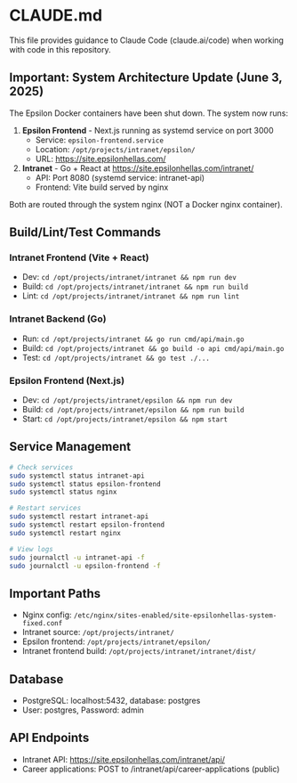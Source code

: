 # CLAUDE.md

This file provides guidance to Claude Code (claude.ai/code) when working with code in this repository.

## Important: System Architecture Update (June 3, 2025)

The Epsilon Docker containers have been shut down. The system now runs:
1. **Epsilon Frontend** - Next.js running as systemd service on port 3000
   - Service: `epsilon-frontend.service`
   - Location: `/opt/projects/intranet/epsilon/`
   - URL: https://site.epsilonhellas.com/
2. **Intranet** - Go + React at https://site.epsilonhellas.com/intranet/
   - API: Port 8080 (systemd service: intranet-api)
   - Frontend: Vite build served by nginx

Both are routed through the system nginx (NOT a Docker nginx container).

## Build/Lint/Test Commands

### Intranet Frontend (Vite + React)
- Dev: `cd /opt/projects/intranet/intranet && npm run dev`
- Build: `cd /opt/projects/intranet/intranet && npm run build`
- Lint: `cd /opt/projects/intranet/intranet && npm run lint`

### Intranet Backend (Go)
- Run: `cd /opt/projects/intranet && go run cmd/api/main.go`
- Build: `cd /opt/projects/intranet && go build -o api cmd/api/main.go`
- Test: `cd /opt/projects/intranet && go test ./...`

### Epsilon Frontend (Next.js)
- Dev: `cd /opt/projects/intranet/epsilon && npm run dev`
- Build: `cd /opt/projects/intranet/epsilon && npm run build`
- Start: `cd /opt/projects/intranet/epsilon && npm start`

## Service Management
```bash
# Check services
sudo systemctl status intranet-api
sudo systemctl status epsilon-frontend
sudo systemctl status nginx

# Restart services
sudo systemctl restart intranet-api
sudo systemctl restart epsilon-frontend
sudo systemctl restart nginx

# View logs
sudo journalctl -u intranet-api -f
sudo journalctl -u epsilon-frontend -f
```

## Important Paths
- Nginx config: `/etc/nginx/sites-enabled/site-epsilonhellas-system-fixed.conf`
- Intranet source: `/opt/projects/intranet/`
- Epsilon frontend: `/opt/projects/intranet/epsilon/`
- Intranet frontend build: `/opt/projects/intranet/intranet/dist/`

## Database
- PostgreSQL: localhost:5432, database: postgres
- User: postgres, Password: admin

## API Endpoints
- Intranet API: https://site.epsilonhellas.com/intranet/api/
- Career applications: POST to /intranet/api/career-applications (public)